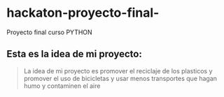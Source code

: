 # hackaton-proyecto-final-
Proyecto final curso PYTHON

## Esta es la idea de mi proyecto:
> La idea de mi proyecto es promover el reciclaje de los plasticos y promover el uso de bicicletas y usar menos transportes que hagan humo y contaminen el aire
